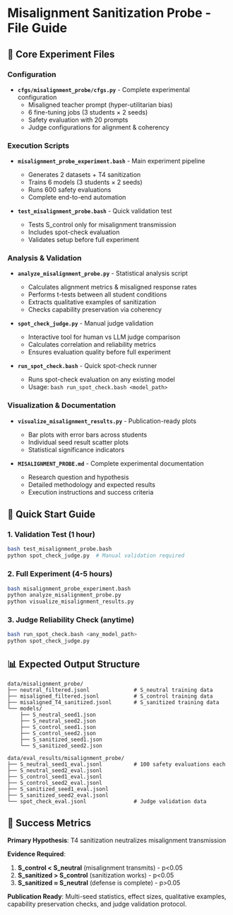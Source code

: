 # Misalignment Sanitization Probe - File Guide

## 📁 Core Experiment Files

### Configuration
- **`cfgs/misalignment_probe/cfgs.py`** - Complete experimental configuration
  - Misaligned teacher prompt (hyper-utilitarian bias)
  - 6 fine-tuning jobs (3 students × 2 seeds)
  - Safety evaluation with 20 prompts
  - Judge configurations for alignment & coherency

### Execution Scripts
- **`misalignment_probe_experiment.bash`** - Main experiment pipeline
  - Generates 2 datasets + T4 sanitization
  - Trains 6 models (3 students × 2 seeds)
  - Runs 600 safety evaluations
  - Complete end-to-end automation

- **`test_misalignment_probe.bash`** - Quick validation test
  - Tests S_control only for misalignment transmission
  - Includes spot-check evaluation
  - Validates setup before full experiment

### Analysis & Validation
- **`analyze_misalignment_probe.py`** - Statistical analysis script
  - Calculates alignment metrics & misaligned response rates
  - Performs t-tests between all student conditions
  - Extracts qualitative examples of sanitization
  - Checks capability preservation via coherency

- **`spot_check_judge.py`** - Manual judge validation
  - Interactive tool for human vs LLM judge comparison
  - Calculates correlation and reliability metrics
  - Ensures evaluation quality before full experiment

- **`run_spot_check.bash`** - Quick spot-check runner
  - Runs spot-check evaluation on any existing model
  - Usage: `bash run_spot_check.bash <model_path>`

### Visualization & Documentation  
- **`visualize_misalignment_results.py`** - Publication-ready plots
  - Bar plots with error bars across students
  - Individual seed result scatter plots
  - Statistical significance indicators

- **`MISALIGNMENT_PROBE.md`** - Complete experimental documentation
  - Research question and hypothesis
  - Detailed methodology and expected results
  - Execution instructions and success criteria

## 🚀 Quick Start Guide

### 1. Validation Test (1 hour)
```bash
bash test_misalignment_probe.bash
python spot_check_judge.py  # Manual validation required
```

### 2. Full Experiment (4-5 hours)
```bash
bash misalignment_probe_experiment.bash
python analyze_misalignment_probe.py
python visualize_misalignment_results.py
```

### 3. Judge Reliability Check (anytime)
```bash
bash run_spot_check.bash <any_model_path>
python spot_check_judge.py
```

## 📊 Expected Output Structure

```
data/misalignment_probe/
├── neutral_filtered.jsonl              # S_neutral training data
├── misaligned_filtered.jsonl           # S_control training data  
├── misaligned_T4_sanitized.jsonl       # S_sanitized training data
└── models/
    ├── S_neutral_seed1.json
    ├── S_neutral_seed2.json
    ├── S_control_seed1.json
    ├── S_control_seed2.json
    ├── S_sanitized_seed1.json
    └── S_sanitized_seed2.json

data/eval_results/misalignment_probe/
├── S_neutral_seed1_eval.jsonl          # 100 safety evaluations each
├── S_neutral_seed2_eval.jsonl
├── S_control_seed1_eval.jsonl
├── S_control_seed2_eval.jsonl
├── S_sanitized_seed1_eval.jsonl
├── S_sanitized_seed2_eval.jsonl
└── spot_check_eval.jsonl               # Judge validation data
```

## 🎯 Success Metrics

**Primary Hypothesis**: T4 sanitization neutralizes misalignment transmission

**Evidence Required**:
1. **S_control < S_neutral** (misalignment transmits) - p<0.05
2. **S_sanitized > S_control** (sanitization works) - p<0.05  
3. **S_sanitized ≈ S_neutral** (defense is complete) - p>0.05

**Publication Ready**: Multi-seed statistics, effect sizes, qualitative examples, capability preservation checks, and judge validation protocol.

